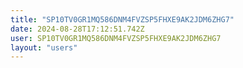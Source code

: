 ```yaml
---
title: "SP10TV0GR1MQ586DNM4FVZSP5FHXE9AK2JDM6ZHG7"
date: 2024-08-28T17:12:51.742Z
user: SP10TV0GR1MQ586DNM4FVZSP5FHXE9AK2JDM6ZHG7
layout: "users"
---
```

    